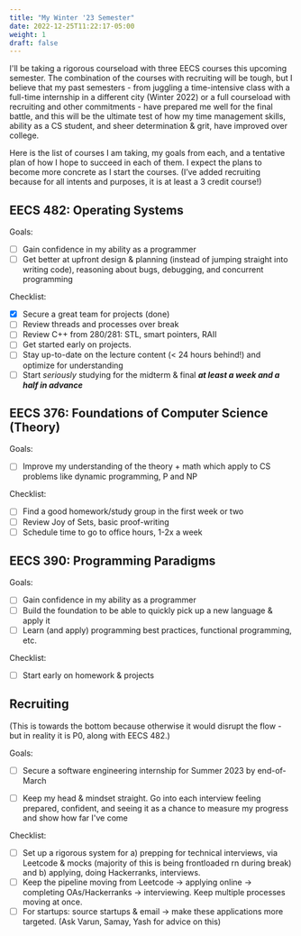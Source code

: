 ```yaml
---
title: "My Winter '23 Semester"
date: 2022-12-25T11:22:17-05:00
weight: 1
draft: false
---
```


I'll be taking a rigorous courseload with three EECS courses this upcoming semester. The combination of the courses with recruiting will be tough, but I believe that my past semesters - from juggling a time-intensive class with a full-time internship in a different city (Winter 2022) or a full courseload with recruiting and other commitments - have prepared me well for the final battle, and this will be the ultimate test of how my time management skills, ability as a CS student, and sheer determination & grit, have improved over college. 

Here is the list of courses I am taking, my goals from each, and a tentative plan of how I hope to succeed in each of them. I expect the plans to become more concrete as I start the courses. (I’ve added recruiting because for all intents and purposes, it is at least a 3 credit course!)

## EECS 482: Operating Systems
Goals:
- [ ] Gain confidence in my ability as a programmer
- [ ] Get better at upfront design & planning (instead of jumping straight into writing code), reasoning about bugs, debugging, and concurrent programming

Checklist:
- [x] Secure a great team for projects (done) 
- [ ] Review threads and processes over break
- [ ] Review C++ from 280/281: STL, smart pointers, RAII
- [ ] Get started early on projects.
- [ ] Stay up-to-date on the lecture content (< 24 hours behind!) and optimize for understanding
- [ ] Start *seriously* studying for the midterm & final ***at least a week and a half in advance***

## EECS 376: Foundations of Computer Science (Theory)
Goals:
- [ ] Improve my understanding of the theory + math which apply to CS problems like dynamic programming, P and NP

Checklist:
- [ ] Find a good homework/study group in the first week or two
- [ ] Review Joy of Sets, basic proof-writing
- [ ] Schedule time to go to office hours, 1-2x a week

## EECS 390: Programming Paradigms
Goals:
- [ ] Gain confidence in my ability as a programmer
- [ ] Build the foundation to be able to quickly pick up a new language & apply it
- [ ] Learn (and apply) programming best practices, functional programming, etc.

Checklist:
- [ ] Start early on homework & projects

## Recruiting
(This is towards the bottom because otherwise it would disrupt the flow - but in reality it is P0, along with EECS 482.)

Goals:
- [ ] Secure a software engineering internship for Summer 2023 by end-of-March
- [ ] Keep my head & mindset straight. Go into each interview feeling prepared, confident, and seeing it as a chance to measure my progress and show how far I've come


Checklist:
- [ ] Set up a rigorous system for a) prepping for technical interviews, via Leetcode & mocks (majority of this is being frontloaded rn during break) and b) applying, doing Hackerranks, interviews.
- [ ] Keep the pipeline moving from Leetcode -> applying online -> completing OAs/Hackerranks -> interviewing. Keep multiple processes moving at once.
- [ ] For startups: source startups & email -> make these applications more targeted. (Ask Varun, Samay, Yash for advice on this)
